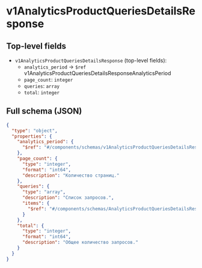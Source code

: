 # v1AnalyticsProductQueriesDetailsResponse

## Top-level fields
- `v1AnalyticsProductQueriesDetailsResponse` (top-level fields):
  - `analytics_period` → `$ref` v1AnalyticsProductQueriesDetailsResponseAnalyticsPeriod
  - `page_count`: `integer`
  - `queries`: `array`
  - `total`: `integer`

## Full schema (JSON)
```json
{
  "type": "object",
  "properties": {
    "analytics_period": {
      "$ref": "#/components/schemas/v1AnalyticsProductQueriesDetailsResponseAnalyticsPeriod"
    },
    "page_count": {
      "type": "integer",
      "format": "int64",
      "description": "Количество страниц."
    },
    "queries": {
      "type": "array",
      "description": "Список запросов.",
      "items": {
        "$ref": "#/components/schemas/AnalyticsProductQueriesDetailsResponseQuery"
      }
    },
    "total": {
      "type": "integer",
      "format": "int64",
      "description": "Общее количество запросов."
    }
  }
}
```
